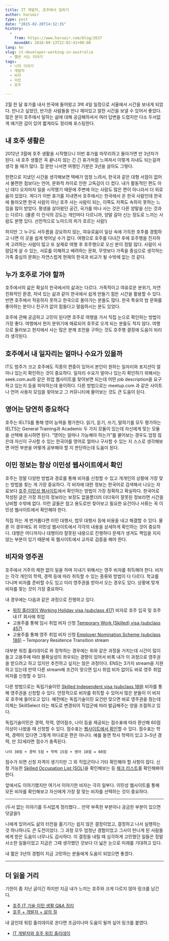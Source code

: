 ```yaml
---
title: IT 개발자, 호주에서 일하기
author: haruair
type: post
date: "2015-02-20T14:32:35"
history:
  - 
    from: https://www.haruair.com/blog/2637
    movedAt: 2018-09-13T22:02:41+00:00
lang: ko
slug: it-developer-working-in-australia
  - 멜번 사는 이야기
tags:
  - 나의 이야기
  - 개발자
  - 비자
  - 이민
  - 호주

---
```

2월 한 달 휴가를 내서 한국에 들어왔고 3박 4일 일정으로 서울에서 시간을 보내게 되었다. 만나고 싶었던, 반가운 사람들을 만나 재미있고 알찬 시간을 보낼 수 있어서 좋았다. 많은 분이 호주에서 일하는 삶에 대해 궁금해하셔서 여러 답변을 드렸지만 다소 두서없게 얘기한 감이 있어 짧게라도 정리해 포스팅한다.

## 내 호주 생활은

2012년 3월에 호주 생활을 시작했으니 이번 휴가를 마무리하고 돌아가면 만 3년차가 된다. 내 호주 생활은 꼭 끝나지 않는 긴 긴 휴가처럼 느껴져서 이렇게 지내도 되는걸까 생각 들 때가 많다. 집 문만 나서면 여행인 기분은 3년을 살아도 그렇다.

한편으로 지냈던 시간을 생각해보면 택배가 엄청 느려서, 한국과 같은 대형 서점이 없어서 불편한 점보다는 언어, 문화적 차이로 인한 고독감이 더 컸다. 내가 활동적인 편도 아닌 데다 오자마자 일을 시작했기 때문에 주변에 아는 사람도 많은 편이 아니라서 더 외로움이 있었다. 게다가 이번 휴가를 지내면서 호주에서는 한국에서 온 한국 사람인데 한국에 돌아오면 한국 사람이 아닌 호주 사는 사람이 되는, 이쪽도 저쪽도 속하지 못하는 느낌을 많이 받았다. 평생을 살아왔던 공간, 국가를 떠나 사는 것은 다른 양말을 신는 것과는 다르다. (물론 이 인식의 강도는 개인마다 다르니까, 양말 갈아 신는 정도로 느끼는 사람도 분명 있다. 선천적으로 노마드의 피가 흐르는 사람!)

하지만 그 누구도 서두름을 강요하지 않는, 여유로움이 일상 속에 가득한 호주를 경험하고 나면 이 곳을 쉽게 벗어날 수가 없다. 여행으로 호주를 다녀간 후에 호주행을 진지하게 고려하는 사람이 많고 또 실제로 여행 후 호주행으로 오신 분이 정말 많다. 사람이 사람답게 살 수 있는, 서로를 이해하고 배려하는 문화, 무엇보다 가족을 중심으로 생각하는 가족 중심의 문화는 자연스럽게 현재의 한국과 비교가 될 수밖에 없는 것 같다.

## 누가 호주로 가야 할까

호주에서의 삶은 확실히 한국에서의 삶과는 다르다. 가족적이고 여유로운 분위기, 자연 친화적인 환경, 저녁 있는 삶과 같이 한국에서 쉽게 만들기 힘든 시간을 활용할 수 있다. 반면 호주에서 적응하지 못하고 한국으로 돌아가는 분들도 많다. 한국 특유의 밤 문화를 좋아하는 분이나 친구가 없어 힘들다고 말씀하시는 분도 있었다.

호주에 관해 궁금하고 고민이 된다면 호주로 여행을 가서 직접 눈으로 확인하는 방법이 가장 좋다. 여행에서 현지 분위기에 매료되어 호주로 오게 되는 분들도 적지 않다. 여행으로 둘러보고 현지에서 사는 많은 분께 조언을 구하는 것도 호주행 결정에 도움이 되리라 생각된다.

## 호주에서 내 일자리는 얼마나 수요가 있을까

IT도 범주가 크고 호주에도 직종의 편중이 있어서 본인이 원하는 일자리와 포지션이 얼마나 있는지 확인하는 것이 중요하다. 일자리 수요가 얼마나 있는지 확인하기 위해서는 seek.com.au와 같은 취업 웹사이트를 찾아보면 되는데 어떤 job description을 요구하고 있는지 등을 파악하는데 용이하다. 다른 방법으로는 meetup.com 과 같은 사이트나 언어 사용자 모임을 찾아보고 그 커뮤니티에 물어보는 것도 큰 도움이 된다.

## 영어는 당연히 중요하다

호주는 IELTS를 통해 영어 능력을 평가한다. 읽기, 듣기, 쓰기, 말하기를 모두 평가하는 IELTS는 General Training과 Academic 두 가지 모듈이 있는데 자신에게 맞는 모듈을 선택해 응시하면 된다. &#8220;영어는 얼마나 가능해야 하는가&#8221;를 물어보는 경우도 엄청 많은데 자신이 구사할 수 있는 한국어를 영어로 얼마나 구사할 수 있는 지 스스로 생각해보면 어떤 부분을 어떻게 공부해야 할 지 판단하는데 도움이 된다.

## 이민 정보는 항상 이민성 웹사이트에서 확인

호주는 정말 다양한 방법과 경로를 통해 비자를 신청할 수 있고 개개인의 상황에 가장 맞는 방법을 찾는 게 가장 중요하다. 각 비자에 대한 정보는 한국어로 검색해서 나오는 자료보다 [호주 이민성 웹사이트][1]에서 확인하는 방법이 가장 정확하고 확실하다. 한국어로 작성된 글은 가장 최신의 정보라는 보장도 없을뿐더러 더더욱이 잘못된 정보라면 시간을 낭비할 수밖에 없다. 이런 글들은 참고 용도로만 찾아보고 필요한 요건이나 서류는 꼭 이민성 웹사이트에서 확인해야 한다.

직접 하는 게 번거롭다면 이민 대행사, 법무 대행사 등에 비용을 내고 해결할 수 있다. 물론 이 경우에도 위 이민성 웹사이트에서 각각의 내용을 상세하게 확인하는 것이 중요하다. 대행은 어디까지나 대행이라 잘못된 내용으로 진행하다 문제가 생겨도 책임을 지지 않는 부분이 있기 때문에 꼭 웹사이트에서 교차로 검증을 해야 한다.

## 비자와 영주권

호주에서 거주의 제한 없이 일을 하며 지내기 위해서는 영주 비자를 취득해야 한다. 비자는 각각 개인의 학력, 경력 등에 따라 취득할 수 있는 종류와 방법이 다 다르다. 학교를 다니며 비자를 준비할 수도 있고 미리 영주권을 받아서 오는 경우도 있다. 상황에 맞게 비자를 찾는 것이 가장 중요하다.

내 경우에는 다음과 같은 과정으로 진행하고 있다.

  * [워킹 홀리데이 Working Holiday visa (subclass 417)][2] 비자로 호주 입국 및 호주 내 IT 회사에 취업
  * 고용주를 통해 임시 취업 비자 신청 [Temporary Work (Skilled) visa (subclass 457)][3]
  * 고용주를 통해 영주 취업 비자 신청 [Employer Nomination Scheme (subclass 186)][4] &#8211; Temporary Residence Transition stream

대부분 워킹 홀리데이로 와 정착하는 경우에는 위와 같은 과정을 거치는데 시간이 많이 들고 고용주에 따라 불확실성이 좌우되는 경향이 있어서 비록 내가 이 과정으로 영주권을 받으려고 하고 있지만 추천하고 싶지는 않은 과정이다. ENS는 3가지 stream을 지원하고 있는데 만약 다른 stream에 조건이 맞으면 임시 취업 비자 없이도 바로 영주 취업 비자를 신청할 수 있다.

다른 방법으로는 독립기술이민 [Skilled Independent visa (subclass 189)][5] 비자를 통해 영주권을 신청할 수 있다. 안정적으로 비자를 취득할 수 있어서 많은 분들이 이 비자로 호주에 들어오고 있다. 예전에는 독립기술이민 요건만 맞으면 바로 영주권을 줬는데 이제는 SkillSelect 라는 제도로 변경되어 직업군에 따라 발급해주는 양을 조절하고 있다.

독립기술이민은 경력, 학력, 영어점수, 나이 등을 제공되는 점수표에 따라 환산해 60점 이상이 나왔을 때 신청할 수 있다. 점수표는 [웹사이트에서 확인][5]할 수 있다. 점수표는 학력, 경력이 있다면 그렇게 까다로운 편은 아니다. 예를 들면 학사 학력이 있고 3~5년 경력, 만 32세라면 점수가 충족된다.

    나이 30점 + 경력 5점 + 학력 15점 + 영어 10점 = 60점
    

점수가 되면 신청 자격이 생기지만 그 외 직업군이나 기타 확인해야 할 사항이 많다. 신청 가능한 [Skilled Occupation List (SOL)][6]을 확인해보는 등 [체크 리스트][7]를 확인해봐야 한다.

앞에서도 이야기했지만 여기서 이야기한 비자는 극히 일부다. 이민성 웹사이트를 통해 모든 비자를 확인해보고 자신에게 가장 잘 맞는 비자를 선택하는 것이 중요하다.

* * *

(두서 없는 이야기를 두서없게 정리했다&#8230; 만약 부족한 부분이나 궁금한 부분이 있으면 덧글을!)

나에게 있어서도 삶의 터전을 옮기기는 쉽지 않은 결정이었고, 결정하고 나서 실행하는 것 하나하나도 큰 도전이었다. 그 과정 모두 엄청난 경험이었고 그사이 만나게 된 사람들에게 받은 도움이 너무나도 감사하다. 이 결정을 내릴 때 심각하게 고민했던 일들은 정말 사소한 일들이었고 지금은 그때 생각했던 것보다 더 넓은 눈으로 미래를 기대하고 있다.

내 짧은 3년의 경험이 지금 고민하는 분들에게 도움이 되었으면 좋겠다.

* * *

## 더 읽을 거리

기한이 좀 지난 글이긴 하지만 지금 내가 느끼는 호주와 크게 다르지 않아 링크를 남긴다.

  * [호주 IT 기술 이민 생활 Q&A 정리][8]
  * [호주 + 개발자 + 삶의 질][9]

내 글인데 워킹 홀리데이로 온다면 조금이나마 도움이 될까 싶어 링크를 붙였다.

  * [IT 개발자와 호주 워킹 홀리데이][10]

 [1]: http://immi.gov.au/
 [2]: http://www.immi.gov.au/Visas/Pages/417.aspx
 [3]: http://www.immi.gov.au/Visas/Pages/457.aspx
 [4]: http://www.immi.gov.au/Visas/Pages/186.aspx
 [5]: http://www.immi.gov.au/Visas/Pages/189.aspx
 [6]: http://www.immi.gov.au/Work/Pages/skilled-occupations-lists/skilled-occupations-lists.aspx
 [7]: http://www.immi.gov.au/Visas/Pages/checklists/189.aspx
 [8]: http://blog.ahkim.com/?p=265
 [9]: http://tumblr.justinchronicles.net/post/52378020987
 [10]: http://haruair.com/blog/1446